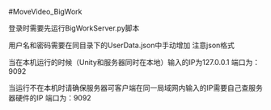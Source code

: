 #MoveVideo_BigWork



登录时需要先运行BigWorkServer.py脚本

用户名和密码需要在同目录下的UserData.json中手动增加  注意json格式

当在本机运行的时候（Unity和服务器同时在本地）输入的IP为127.0.0.1  端口为：9092

当运行不在本机时请确保服务器可客户端在同一局域网内输入的IP需要自己查服务器硬件的IP  端口为：9092

